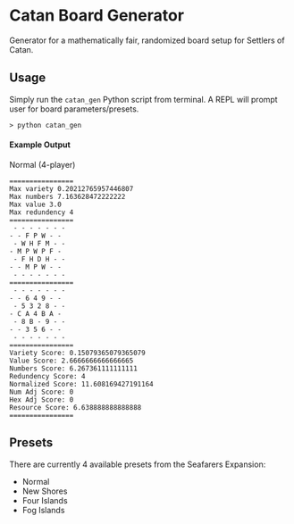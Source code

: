 # Catan Board Generator
Generator for a mathematically fair, randomized board setup for Settlers of Catan.

## Usage

Simply run the `catan_gen` Python script from terminal.  A REPL will prompt user for board parameters/presets.

`> python catan_gen`

#### Example Output

Normal (4-player)
```
================
Max variety 0.20212765957446807
Max numbers 7.163628472222222
Max value 3.0
Max redundency 4
================
 - - - - - - -
- - F P W - -
 - W H F M - -
- M P W P F -
 - F H D H - -
- - M P W - -
 - - - - - - -
================
 - - - - - - -
- - 6 4 9 - -
 - 5 3 2 8 - -
- C A 4 B A -
 - 8 B - 9 - -
- - 3 5 6 - -
 - - - - - - -
================
Variety Score: 0.15079365079365079
Value Score: 2.6666666666666665
Numbers Score: 6.267361111111111
Redundency Score: 4
Normalized Score: 11.608169427191164
Num Adj Score: 0
Hex Adj Score: 0
Resource Score: 6.638888888888888
================
```

## Presets

There are currently 4 available presets from the Seafarers Expansion:
- Normal
- New Shores
- Four Islands
- Fog Islands

